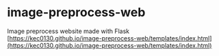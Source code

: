 # image-preprocess-web
Image preprocess website made with Flask   
[https://kec0130.github.io/image-preprocess-web/templates/index.html](https://kec0130.github.io/image-preprocess-web/templates/index.html)
